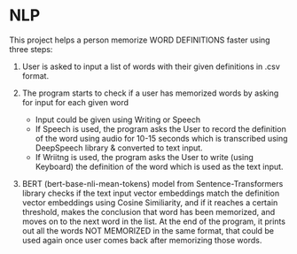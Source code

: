 # NLP
This project helps a person memorize WORD DEFINITIONS faster using three steps:
  1. User is asked to input a list of words with their given definitions in .csv format.
  2. The program starts to check if a user has memorized words by asking for input for each given word
     -  Input could be given using Writing or Speech
     - If Speech is used, the program asks the User to record the definition of the word using audio for 10-15 seconds which is transcribed using DeepSpeech library & converted to text input.
     - If Wriitng is used, the program asks the User to write (using Keyboard) the definition of the word which is used as the text input.
    
  3. BERT (bert-base-nli-mean-tokens) model from Sentence-Transformers library checks if the text input vector embeddings match the definition vector embeddings using Cosine Similiarity, and if it reaches a certain threshold, makes the conclusion that word has been memorized, and moves on to the next word in the list. At the end of the program, it prints out all the words NOT MEMORIZED in the same format, that could be used again once user comes back after memorizing those words. 

